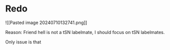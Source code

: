 # Redo

![[Pasted image 20240710132741.png]]

Reason: Friend hell is not a tSN labelmate, I should focus on tSN labelmates.

Only issue is that